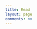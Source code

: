 ```yaml
---
title: Read
layout: page
comments: no
---
```


<div id="archives">
  <div id="douban">
  </div>
</div>
<script type="text/javascript" src="/media/js/douban.api.js"></script>
<script type="text/javascript">
 var dbapi = new DoubanApi();
 $(document).ready(function(){
  dbapi.show();
 });
</script>